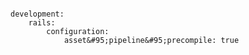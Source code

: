<!-- layout:code post: asset-pipeline_manifest.yml -->

```

development:
    rails:
        configuration:
            asset&#95;pipeline&#95;precompile: true

```

